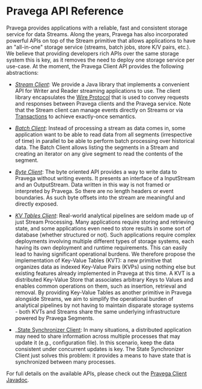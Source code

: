 <!--
Copyright (c) Dell Inc., or its subsidiaries. All Rights Reserved.

Licensed under the Apache License, Version 2.0 (the "License");
you may not use this file except in compliance with the License.
You may obtain a copy of the License at

    http://www.apache.org/licenses/LICENSE-2.0
-->
# Pravega API Reference

Pravega provides applications with a reliable, fast and consistent storage service for data Streams.
Along the years, Pravega has also incorporated powerful APIs on top of the Stream primitive that allows
applications to have an "all-in-one" storage service (streams, batch jobs, store K/V pairs, etc.). 
We believe that providing developers rich APIs over the same storage system this is key, as it removes
the need to deploy one storage service per use-case. At the moment, the Pravega Client API provides the 
following abstractions:

- _[Stream Client](https://github.com/pravega/pravega/tree/master/client/src/main/java/io/pravega/client/stream)_: 
We provide a Java library that implements a convenient API for Writer and Reader streaming applications to use. The 
client library encapsulates the [Wire Protocol](wire-protocol.md) that is used to convey requests and responses 
between Pravega clients and the Pravega service. Note that the Stream client can manage events directly on Streams
or via [Transactions](pravega-concepts.md/#transactions) to achieve exactly-once semantics.

- _[Batch Client](https://github.com/pravega/pravega/pull/1998)_: Instead of processing a stream as data comes in, 
some application want to be able to read data from all segments (irrespective of time) in parallel to be able to 
perform batch processing over historical data. The Batch Client allows listing the segments in a Stream and creating 
an iterator on any give segment to read the contents of the segment.

- _[Byte Client](https://github.com/pravega/pravega/wiki/PDP-30-ByteStream-API)_: The byte oriented API provides a way 
to write data to Pravega without writing events. It presents an interface of a InputStream and an OutputStream. Data 
written in this way is not framed or interpreted by Pravega. So there are no length headers or event boundaries. As 
such byte offsets into the stream are meaningful and directly exposed.

- _[KV Tables Client](https://github.com/pravega/pravega/wiki/PDP-39-Key-Value-Tables)_: Real-world analytical 
pipelines are seldom made up of just Stream Processing. Many applications 
require storing and retrieving state, and some applications even need to store results in some sort of database 
(whether structured or not). Such applications require complex deployments involving multiple different types of 
storage systems, each having its own deployment and runtime requirements. This can easily lead to having significant 
operational burdens. We therefore propose the implementation of Key-Value Tables (KVT): a new primitive that organizes 
data as indexed Key-Value Pairs (KVPs) using nothing else but existing features already implemented in Pravega at 
this time. A KVT is a distributed Key-Value Store that associates arbitrary Keys to Values and enables common 
operations on them, such as insertion, retrieval and removal. By providing Key-Value Tables as another primitive 
in Pravega alongside Streams, we aim to simplify the operational burden of analytical pipelines by not having to 
maintain disparate storage systems - both KVTs and Streams share the same underlying infrastructure powered by 
Pravega Segments.
               
- _[State Synchronizer Client](https://github.com/pravega/pravega/blob/master/client/src/main/java/io/pravega/client/state/StateSynchronizer.java):
In many situations, a distributed application may need to share information across multiple processes that may
update it (e.g., configuration file). In this scenario, keep the data consistent under concurrent updates is key.
The State Synchronizer Client just solves this problem: it provides a means to have state that is synchronized between 
many processes.

For full details on the available APIs, please check out the [Pravega Client Javadoc](clients/index.html).
